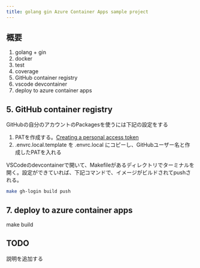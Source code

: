 ```yaml
---
title: golang gin Azure Container Apps sample project
---
```


## 概要

1. golang + gin
2. docker
3. test
4. coverage
5. GitHub container registry
6. vscode devcontainer
7. deploy to azure container apps

## 5. GitHub container registry

GitHubの自分のアカウントのPackagesを使うには下記の設定をする

1. PATを作成する。[Creating a personal access token](https://docs.github.com/en/authentication/keeping-your-account-and-data-secure/creating-a-personal-access-token)
2. .envrc.local.template を .envrc.local にコピーし、GitHubユーザー名と作成したPATを入れる

VSCodeのdevcontainerで開いて、Makefileがあるディレクトリでターミナルを開く。設定ができていれば、下記コマンドで、イメージがビルドされてpushされる。

```sh
make gh-login build push
```

## 7. deploy to azure container apps

make build 

## TODO

説明を追加する
